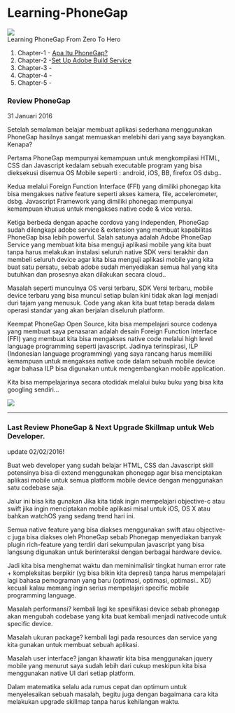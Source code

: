 # Learning-PhoneGap
<img src="http://i1.wp.com/modernweb.com/wp-content/uploads/2013/03/Build-Diagram-520.png?fit=520%2C400"></img><br>
Learning PhoneGap From Zero To Hero
<ol>
<li>Chapter-1 - <a href="https://github.com/PUSRISTEK/Learning-PhoneGap/blob/master/Chapter1-Apa%20itu%20PhoneGap.md">Apa Itu PhoneGap?</a></li>
<li>Chapter-2 -<a href="https://github.com/PUSRISTEK/Learning-PhoneGap/blob/master/Chapter2-Set%20Up%20Adobe%20Build%20Service.md">Set Up Adobe Build Service</a></li>
<li>Chapter-3 -</li>
<li>Chapter-4 -</li>
<li>Chapter-5 -</li>
</ol>
<h3>Review PhoneGap</h3> 31 Januari 2016
<p>Setelah semalaman belajar membuat aplikasi sederhana menggunakan PhoneGap hasilnya sangat memuaskan melebihi dari yang saya bayangkan. Kenapa?</p>
<p>Pertama PhoneGap mempunyai kemampuan untuk mengkompilasi HTML, CSS dan Javascript kedalam sebuah executable program yang bisa dieksekusi disemua OS Mobile seperti : android, iOS, BB, firefox OS dsbg..</p>
<p>Kedua melalui Foreign Function Interface (FFI) yang dimiliki phonegap kita bisa mengakses native feature seperti akses kamera, file, accelerometer, dsbg. Javascript Framework yang dimiliki phonegap mempunyai kemampuan khusus untuk mengakses native code & vice versa.</p>
<p>Ketiga berbeda dengan apache cordova yang independen, PhoneGap sudah dilengkapi adobe service & extension yang membuat kapabilitas PhoneGap bisa lebih powerful. Salah satunya adalah Adobe PhoneGap Service yang membuat kita bisa menguji aplikasi mobile yang kita buat tanpa harus melakukan instalasi seluruh native SDK versi terakhir dan membeli seluruh device agar kita bisa menguji aplikasi mobile yang kita buat satu persatu, sebab adobe sudah menyediakan semua hal yang kita butuhkan dan prosesnya akan dilakukan secara cloud..</p>
<p>Masalah seperti munculnya OS versi terbaru, SDK Versi terbaru, mobile device terbaru yang bisa muncul setiap bulan kini tidak akan lagi menjadi duri tajam yang menusuk. Code yang akan kita buat tetap berada dalam operasi standar yang akan berjalan diseluruh platform.</p>
<p>Keempat PhoneGap Open Source, kita bisa mempelajari source codenya yang membuat saya penasaran adalah desain Foreign Function Interface (FFI) yang membuat kita bisa mengakses native code melalui high level language programming seperti javascript. Jadinya terinspirasi, ILP (Indonesian language programming) yang saya rancang harus memiliki kemampuan untuk mengakses native code dalam sebuah mobile device agar bahasa ILP bisa digunakan untuk mengembangkan mobile application.</p>
<p>Kita bisa mempelajarinya secara otodidak melalui buku buku yang bisa kita googling sendiri...</p>

<img src="https://fbcdn-sphotos-f-a.akamaihd.net/hphotos-ak-xtp1/v/t1.0-9/12661953_1712791045601420_5073050228987292338_n.jpg?oh=2f2d43d2dbfa6b59439e9bbef0dbf121&oe=5744A011&__gda__=1464165687_6ab1beeac27889a7eb6dc6a82c8b2c0a"></img>

---

<h3>Last Review PhoneGap & Next Upgrade Skillmap untuk Web Developer.</h3> update 02/02/2016!
<p>Buat web developer yang sudah belajar HTML, CSS dan Javascript skill potensinya bisa di extend menggunakan phonegap agar bisa menciptakan aplikasi mobile untuk semua platform mobile device dengan menggunakan satu codebase saja.</p>
<p>Jalur ini bisa kita gunakan Jika kita tidak ingin mempelajari objective-c atau swift jika ingin menciptakan mobile aplikasi misal untuk iOS, OS X atau bahkan watchOS yang sedang trend hari ini. </p>
<p>Semua native feature yang bisa diakses menggunakan swift atau objective-c juga bisa diakses oleh PhoneGap sebab Phonegap menyediakan banyak plugin rich-feature yang terdiri dari sekumpulan javascript yang bisa langsung digunakan untuk berinteraksi dengan berbagai hardware device.</p>
<p>Jadi kita bisa menghemat waktu dan meminimalisir tingkat human error rate + kompleksitas berpikir (yg bisa bikin kita depresi) tanpa harus mempelajari lagi bahasa pemograman yang baru (optimasi, optimasi, optimasi.. XD) kecuali kalau memang ingin serius mempelajari specific mobile programming language.</p>
<p>Masalah performansi? kembali lagi ke spesifikasi device sebab phonegap akan mengubah codebase yang kita buat kembali menjadi nativecode untuk specific device.</p>
<p>Masalah ukuran package? kembali lagi pada resources dan service yang kita gunakan untuk membuat sebuah aplikasi.</p>
<p>Masalah user interface? jangan khawatir kita bisa menggunakan jquery mobile yang menurut saya sudah lebih dari cukup meskipun kita bisa menggunakan native UI dari setiap platform.</p>
<p>Dalam matematika selalu ada rumus cepat dan optimum untuk menyelesaikan sebuah masalah, begitu juga dengan bagaimana cara kita melakukan upgrade skillmap tanpa harus kehilangan waktu.</p>
